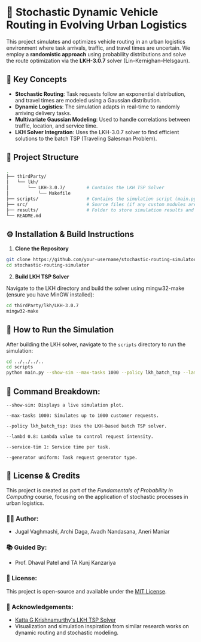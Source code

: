 # 🚚 Stochastic Dynamic Vehicle Routing in Evolving Urban Logistics

This project simulates and optimizes vehicle routing in an urban logistics environment where task arrivals, traffic, and travel times are uncertain. We employ a **randomistic approach** using probability distributions and solve the route optimization via the **LKH-3.0.7** solver (Lin–Kernighan–Helsgaun).

## 🧠 Key Concepts

- **Stochastic Routing**: Task requests follow an exponential distribution, and travel times are modeled using a Gaussian distribution.
- **Dynamic Logistics**: The simulation adapts in real-time to randomly arriving delivery tasks.
- **Multivariate Gaussian Modeling**: Used to handle correlations between traffic, location, and service time.
- **LKH Solver Integration**: Uses the LKH-3.0.7 solver to find efficient solutions to the batch TSP (Traveling Salesman Problem).

## 📁 Project Structure

```bash
.
├── thirdParty/
│   └── lkh/
│       └── LKH-3.0.7/        # Contains the LKH TSP Solver
│           └── Makefile
├── scripts/                  # Contains the simulation script (main.py)
├── src/                      # Source files (if any custom modules are added)
├── results/                  # Folder to store simulation results and plots
└── README.md
```

## ⚙️ Installation & Build Instructions

1. **Clone the Repository**

```bash
git clone https://github.com/your-username/stochastic-routing-simulator.git
cd stochastic-routing-simulator
```

2. **Build LKH TSP Solver**

Navigate to the LKH directory and build the solver using mingw32-make (ensure you have MinGW installed):

```bash
cd thirdParty/lkh/LKH-3.0.7
mingw32-make
```

## 🚀 How to Run the Simulation

After building the LKH solver, navigate to the `scripts` directory to run the simulation:

```bash
cd ../../../..
cd scripts
python main.py --show-sim --max-tasks 1000 --policy lkh_batch_tsp --lambd 0.8 --service-tim 1 --generator uniform
```

## 🔄 Command Breakdown:

    --show-sim: Displays a live simulation plot.

    --max-tasks 1000: Simulates up to 1000 customer requests.

    --policy lkh_batch_tsp: Uses the LKH-based batch TSP solver.

    --lambd 0.8: Lambda value to control request intensity.

    --service-tim 1: Service time per task.

    --generator uniform: Task request generator type.

## 📝 License & Credits

This project is created as part of the *Fundamentals of Probability in Computing* course, focusing on the application of stochastic processes in urban logistics.

### 👩‍💻 Author:
- Jugal Vaghmashi, Archi Daga, Avadh Nandasana, Aneri Maniar 

### 📚 Guided By:
- Prof. Dhaval Patel and TA Kunj Kanzariya

### 📄 License:
This project is open-source and available under the [MIT License](LICENSE).

### 🤝 Acknowledgements:
- [Katta G Krishnamurthy's LKH TSP Solver](http://webhotel4.ruc.dk/~keld/research/LKH/)
- Visualization and simulation inspiration from similar research works on dynamic routing and stochastic modeling.

